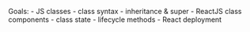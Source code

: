 Goals:
	- JS classes
		- class syntax 
		- inheritance & super 
	- ReactJS class components 
		- class state 
		- lifecycle methods 
	- React deployment 